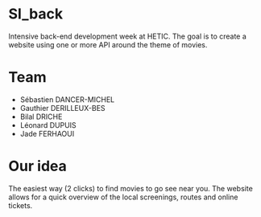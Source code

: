 # SI_back

Intensive back-end development week at HETIC. The goal is to create a website using one or more API around the theme of movies.

# Team
- Sébastien DANCER-MICHEL
- Gauthier DERILLEUX-BES
- Bilal DRICHE
- Léonard DUPUIS
- Jade FERHAOUI

# Our idea
The easiest way (2 clicks) to find movies to go see near you. The website allows for a quick overview of the local screenings, routes and online tickets.
